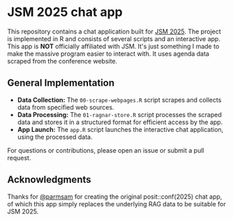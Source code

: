 # JSM 2025 chat app

This repository contains a chat application built for [JSM 2025](https://ww2.amstat.org/meetings/jsm/2025/). The project is implemented in R and consists of several scripts and an interactive app. This app is **NOT** officially affiliated with JSM. It's just something I made to make the massive program easier to interact with. It uses agenda data scraped from the conference website.

## General Implementation

- **Data Collection:** The `00-scrape-webpages.R` script scrapes and collects data from specified web sources.
- **Data Processing:** The `01-ragnar-store.R` script processes the scraped data and stores it in a structured format for efficient access by the app.
- **App Launch:** The `app.R` script launches the interactive chat application, using the processed data.

For questions or contributions, please open an issue or submit a pull request.

## Acknowledgments

Thanks for [@parmsam](https://github.com/parmsam/) for creating the original posit::conf(2025) chat app, of which this app simply replaces the underlying RAG data to be suitable for JSM 2025.
